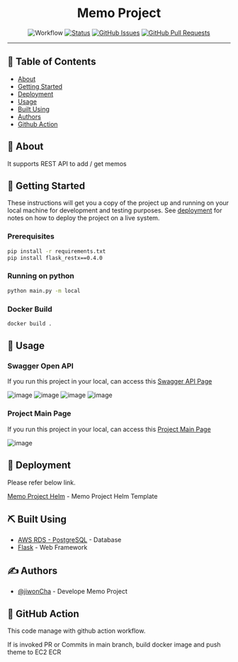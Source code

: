 <h1 align="center">Memo Project</h1>

<div align="center">

![Workflow](https://github.com/jiwonCha/memo-project/actions/workflows/docker-build-push.yaml/badge.svg)
[![Status](https://img.shields.io/badge/status-active-success.svg)]()
[![GitHub Issues](https://img.shields.io/github/issues/jiwonCha/memo-project.svg)](https://github.com/jiwonCha/The-Documentation-Compendium/issues)
[![GitHub Pull Requests](https://img.shields.io/github/issues-pr/jiwonCha/memo-project.svg)](https://github.com/jiwonCha/memo-project/issues)

</div>

---

## 📝 Table of Contents

- [About](#about)
- [Getting Started](#getting_started)
- [Deployment](#deployment)
- [Usage](#usage)
- [Built Using](#built_using)
- [Authors](#authors)
- [Github Action](#action)

## 🧐 About <a name = "about"></a>

It supports REST API to add / get memos

## 🏁 Getting Started <a name = "getting_started"></a>

These instructions will get you a copy of the project up and running on your local machine for development and testing purposes. See [deployment](#deployment) for notes on how to deploy the project on a live system.

### Prerequisites

```bash
pip install -r requirements.txt
pip install flask_restx==0.4.0
```

### Running on python

```bash
python main.py -m local
```

### Docker Build

```bash
docker build .
```

## 🎈 Usage <a name="usage"></a>

### Swagger Open API

If you run this project in your local, can access this [Swagger API Page](http://127.0.0.1:5000/doc)

![image](https://user-images.githubusercontent.com/5278032/126025059-022823ac-efb2-4ddc-9259-33979e01c034.png)
![image](https://user-images.githubusercontent.com/5278032/126025068-5e17a523-99e9-4e5d-a016-9908d0ddc187.png)
![image](https://user-images.githubusercontent.com/5278032/126025060-08246e43-0a34-4449-9225-67cc7a5751af.png)
![image](https://user-images.githubusercontent.com/5278032/126025073-fef828c6-cf3a-4d64-8523-da707c7fcd37.png)

### Project Main Page

If you run this project in your local, can access this [Project Main Page](http://127.0.0.1:5000/memos)

![image](https://user-images.githubusercontent.com/5278032/126030036-87f7494c-3514-4e2e-9a7c-f32635b95c5c.png)



## 🚀 Deployment <a name = "deployment"></a>

Please refer below link.

[Memo Project Helm](https://github.com/jiwonCha/memo-project-helm) - Memo Project Helm Template

## ⛏️ Built Using <a name = "built_using"></a>

- [AWS RDS - PostgreSQL](https://aws.amazon.com/ko/rds/postgresql/) - Database
- [Flask](https://flask.palletsprojects.com/en/2.0.x/) - Web Framework

## ✍️ Authors <a name = "authors"></a>

- [@jiwonCha](https://github.com/jiwonCha) - Develope Memo Project


## 🔧 GitHub Action <a name = "action">

This code manage with github action workflow.

If is invoked PR or Commits in main branch, build docker image and push theme to EC2 ECR
